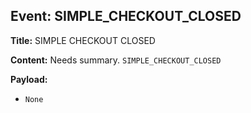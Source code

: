 ## Event: SIMPLE_CHECKOUT_CLOSED

**Title:** SIMPLE CHECKOUT CLOSED

**Content:**
Needs summary.
`SIMPLE_CHECKOUT_CLOSED`

**Payload:**
- `None`